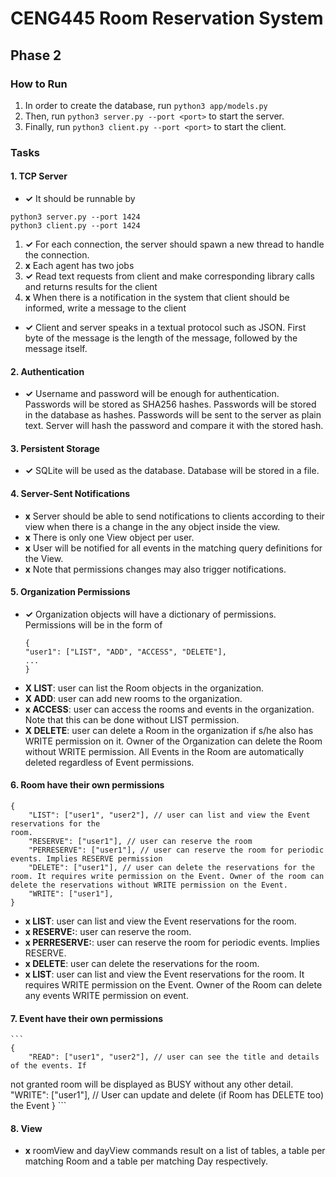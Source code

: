 # CENG445 Room Reservation System

## Phase 2
### How to Run
1. In order to create the database, run `python3 app/models.py`
2. Then, run `python3 server.py --port <port>` to start the server.
3. Finally, run `python3 client.py --port <port>` to start the client.

### Tasks
#### 1. TCP Server
- **✓** It should be runnable by 
```
python3 server.py --port 1424
python3 client.py --port 1424
```
1. **✓** For each connection, the server should spawn a new thread to handle the connection.
2. **x** Each agent has two jobs
1. **✓** Read text requests from client and make corresponding library calls and returns results for the client
2. **x** When there is a notification in the system that client should be informed, write a message to the client
- **✓** Client and server speaks in a textual protocol such as JSON. First byte of the message is the length of the message, followed by the message itself.
#### 2. Authentication
- **✓** Username and password will be enough for authentication. Passwords will be stored as SHA256 hashes. Passwords will be stored in the database as hashes. Passwords will be sent to the server as plain text. Server will hash the password and compare it with the stored hash.
#### 3. Persistent Storage
- **✓** SQLite will be used as the database. Database will be stored in a file.
#### 4. Server-Sent Notifications
- **x** Server should be able to send notifications to clients according to their view when there is a change in the any object inside the view.
- **x** There is only one View object per user. 
- **x** User will be notified for all events in the matching query definitions for the View. 
- **x** Note that permissions changes may also trigger notifications.
#### 5. Organization Permissions
- **✓** Organization objects will have a dictionary of permissions. Permissions will be in the form of
    ```
    {
    "user1": ["LIST", "ADD", "ACCESS", "DELETE"],
    ...
    }
    ```
- **X LIST**: user can list the Room objects in the organization.
- **X ADD**: user can add new rooms to the organization.
- **x ACCESS**: user can access the rooms and events in the organization. Note that this can be done without LIST permission.
- **X DELETE**: user can delete a Room in the organization if s/he also has WRITE permission on it. Owner of the Organization can delete the Room without WRITE permission. All Events in the Room are automatically deleted regardless of Event permissions.
#### 6. Room have their own permissions
```
{
    "LIST": ["user1", "user2"], // user can list and view the Event reservations for the
room.
    "RESERVE": ["user1"], // user can reserve the room
    "PERRESERVE": ["user1"], // user can reserve the room for periodic events. Implies RESERVE permission
    "DELETE": ["user1"], // user can delete the reservations for the room. It requires write permission on the Event. Owner of the room can delete the reservations without WRITE permission on the Event.
    "WRITE": ["user1"],
}
```
- **x LIST**: user can list and view the Event reservations for the room.
- **x RESERVE:**: user can reserve the room.
- **x PERRESERVE:**: user can reserve the room for periodic events. Implies RESERVE.
- **x DELETE**: user can delete the reservations for the room.
- **x LIST**: user can list and view the Event reservations for the room. It requires WRITE permission on the Event. Owner of the Room can delete any events WRITE permission on event.


#### 7. Event have their own permissions
    ```
    {
        "READ": ["user1", "user2"], // user can see the title and details of the events. If
not granted room will be displayed as BUSY without any other detail.
        "WRITE": ["user1"], // User can update and delete (if Room has DELETE too) the Event
    }
    ```
#### 8. View
- **x** roomView and dayView commands result on a list of tables, a table per matching Room and a table per matching Day respectively.